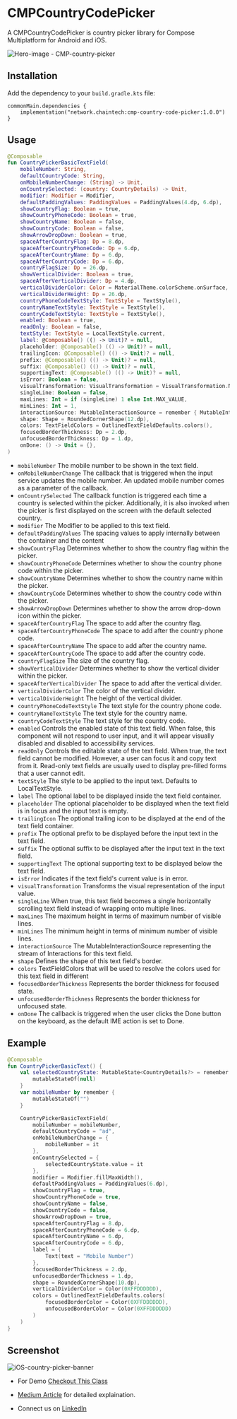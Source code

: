 # CMPCountryCodePicker

A CMPCountryCodePicker is country picker library for Compose Multiplatform for Android and iOS.

![Hero-image - CMP-country-picker](https://github.com/ChainTechNetwork/CMPCountryCodePicker/assets/143475887/72ebe353-b0ad-49c2-a3f6-89d84271b97f)

## Installation

Add the dependency to your `build.gradle.kts` file:

```
commonMain.dependencies {
    implementation("network.chaintech:cmp-country-code-picker:1.0.0")
}
```

## Usage
  
```kotlin
@Composable
fun CountryPickerBasicTextField(
    mobileNumber: String,
    defaultCountryCode: String,
    onMobileNumberChange: (String) -> Unit,
    onCountrySelected: (country: CountryDetails) -> Unit,
    modifier: Modifier = Modifier,
    defaultPaddingValues: PaddingValues = PaddingValues(4.dp, 6.dp),
    showCountryFlag: Boolean = true,
    showCountryPhoneCode: Boolean = true,
    showCountryName: Boolean = false,
    showCountryCode: Boolean = false,
    showArrowDropDown: Boolean = true,
    spaceAfterCountryFlag: Dp = 8.dp,
    spaceAfterCountryPhoneCode: Dp = 6.dp,
    spaceAfterCountryName: Dp = 6.dp,
    spaceAfterCountryCode: Dp = 6.dp,
    countryFlagSize: Dp = 26.dp,
    showVerticalDivider: Boolean = true,
    spaceAfterVerticalDivider: Dp = 4.dp,
    verticalDividerColor: Color = MaterialTheme.colorScheme.onSurface,
    verticalDividerHeight: Dp = 26.dp,
    countryPhoneCodeTextStyle: TextStyle = TextStyle(),
    countryNameTextStyle: TextStyle = TextStyle(),
    countryCodeTextStyle: TextStyle = TextStyle(),
    enabled: Boolean = true,
    readOnly: Boolean = false,
    textStyle: TextStyle = LocalTextStyle.current,
    label: @Composable() (() -> Unit)? = null,
    placeholder: @Composable() (() -> Unit)? = null,
    trailingIcon: @Composable() (() -> Unit)? = null,
    prefix: @Composable() (() -> Unit)? = null,
    suffix: @Composable() (() -> Unit)? = null,
    supportingText: @Composable() (() -> Unit)? = null,
    isError: Boolean = false,
    visualTransformation: VisualTransformation = VisualTransformation.None,
    singleLine: Boolean = false,
    maxLines: Int = if (singleLine) 1 else Int.MAX_VALUE,
    minLines: Int = 1,
    interactionSource: MutableInteractionSource = remember { MutableInteractionSource() },
    shape: Shape = RoundedCornerShape(12.dp),
    colors: TextFieldColors = OutlinedTextFieldDefaults.colors(),
    focusedBorderThickness: Dp = 2.dp,
    unfocusedBorderThickness: Dp = 1.dp,
    onDone: () -> Unit = {},
)
```

- `mobileNumber` The mobile number to be shown in the text field.
- `onMobileNumberChange` The callback that is triggered when the input service updates the mobile number. An updated mobile number comes as a parameter of the callback.
- `onCountrySelected` The callback function is triggered each time a country is selected within the picker. Additionally, it is also invoked when the picker is first displayed on the screen with the default selected country.
- `modifier` The Modifier to be applied to this text field.
- `defaultPaddingValues` The spacing values to apply internally between the container and the content
- `showCountryFlag` Determines whether to show the country flag within the picker.
- `showCountryPhoneCode` Determines whether to show the country phone code within the picker.
- `showCountryName` Determines whether to show the country name within the picker.
- `showCountryCode` Determines whether to show the country code within the picker.
- `showArrowDropDown` Determines whether to show the arrow drop-down icon within the picker.
- `spaceAfterCountryFlag` The space to add after the country flag.
- `spaceAfterCountryPhoneCode` The space to add after the country phone code.
- `spaceAfterCountryName` The space to add after the country name.
- `spaceAfterCountryCode` The space to add after the country code.
- `countryFlagSize` The size of the country flag.
- `showVerticalDivider` Determines whether to show the vertical divider within the picker.
- `spaceAfterVerticalDivider` The space to add after the vertical divider.
- `verticalDividerColor` The color of the vertical divider.
- `verticalDividerHeight` The height of the vertical divider.
- `countryPhoneCodeTextStyle` The text style for the country phone code.
- `countryNameTextStyle` The text style for the country name.
- `countryCodeTextStyle` The text style for the country code.
- `enabled` Controls the enabled state of this text field. When false, this component will not respond to user input, and it will appear visually disabled and disabled to accessibility services.
- `readOnly` Controls the editable state of the text field. When true, the text field cannot be modified. However, a user can focus it and copy text from it. Read-only text fields are usually used to display pre-filled forms that a user cannot edit.
- `textStyle` The style to be applied to the input text. Defaults to LocalTextStyle.
- `label` The optional label to be displayed inside the text field container.
- `placeholder` The optional placeholder to be displayed when the text field is in focus and the input text is empty.
- `trailingIcon` The optional trailing icon to be displayed at the end of the text field container.
- `prefix` The optional prefix to be displayed before the input text in the text field.
- `suffix` The optional suffix to be displayed after the input text in the text field.
- `supportingText` The optional supporting text to be displayed below the text field.
- `isError` Indicates if the text field's current value is in error.
- `visualTransformation` Transforms the visual representation of the input value.
- `singleLine` When true, this text field becomes a single horizontally scrolling text field instead of wrapping onto multiple lines.
- `maxLines` The maximum height in terms of maximum number of visible lines.
- `minLines` The minimum height in terms of minimum number of visible lines.
- `interactionSource` The MutableInteractionSource representing the stream of Interactions for this text field.
- `shape` Defines the shape of this text field's border.
- `colors` TextFieldColors that will be used to resolve the colors used for this text field in different
- `focusedBorderThickness` Represents the border thickness for focused state.
- `unfocusedBorderThickness` Represents the border thickness for unfocused state.
- `onDone` The callback is triggered when the user clicks the Done button on the keyboard, as the default IME action is set to Done.


## Example

```kotlin
@Composable
fun CountryPickerBasicText() {
    val selectedCountryState: MutableState<CountryDetails?> = remember {
        mutableStateOf(null)
    }
    var mobileNumber by remember {
        mutableStateOf("")
    }

    CountryPickerBasicTextField(
        mobileNumber = mobileNumber,
        defaultCountryCode = "ad",
        onMobileNumberChange = {
            mobileNumber = it
        },
        onCountrySelected = {
            selectedCountryState.value = it
        },
        modifier = Modifier.fillMaxWidth(),
        defaultPaddingValues = PaddingValues(6.dp),
        showCountryFlag = true,
        showCountryPhoneCode = true,
        showCountryName = false,
        showCountryCode = false,
        showArrowDropDown = true,
        spaceAfterCountryFlag = 8.dp,
        spaceAfterCountryPhoneCode = 6.dp,
        spaceAfterCountryName = 6.dp,
        spaceAfterCountryCode = 6.dp,
        label = {
            Text(text = "Mobile Number")
        },
        focusedBorderThickness = 2.dp,
        unfocusedBorderThickness = 1.dp,
        shape = RoundedCornerShape(10.dp),
        verticalDividerColor = Color(0XFFDDDDDD),
        colors = OutlinedTextFieldDefaults.colors(
            focusedBorderColor = Color(0XFFDDDDDD),
            unfocusedBorderColor = Color(0XFFDDDDDD)
        )
    )
}
```

## Screenshot
![iOS-country-picker-banner](https://github.com/ChainTechNetwork/CMPCountryCodePicker/assets/143475887/d9e7c223-9519-4e62-8d50-44d9e48dd870)

- For Demo [Checkout This Class](https://github.com/ChainTechNetwork/CMPCountryCodePicker/blob/main/composeApp/src/commonMain/kotlin/network/chaintech/cmpcountrycodepickersample/App.k)

- [Medium Article](https://medium.com/@manishdabhi1223_25861/792c2a2cb8cb) for detailed explaination.

- Connect us on [LinkedIn](https://www.linkedin.com/showcase/mobile-innovation-network)

